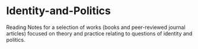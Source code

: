 # Identity-and-Politics
Reading Notes for a selection of works (books and peer-reviewed journal articles) focused on theory and practice relating to questions of identity and politics.
